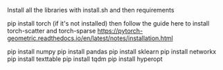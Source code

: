 Install all the libraries with install.sh and then requirements

pip install torch (if it's not installed)
then follow the guide here to install torch-scatter and torch-sparse https://pytorch-geometric.readthedocs.io/en/latest/notes/installation.html

pip install numpy
pip install pandas
pip install sklearn
pip install networkx
pip install texttable
pip install tqdm
pip install hyperopt
